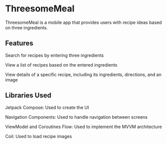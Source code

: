 # ThreesomeMeal

ThreesomeMeal is a mobile app that provides users with recipe ideas based on three ingredients.

## Features

Search for recipes by entering three ingredients

View a list of recipes based on the entered ingredients

View details of a specific recipe, including its ingredients, directions, and an image


## Libraries Used

Jetpack Compose: Used to create the UI

Navigation Components: Used to handle navigation between screens

ViewModel and Coroutines Flow: Used to implement the MVVM architecture

Coil: Used to load recipe images
